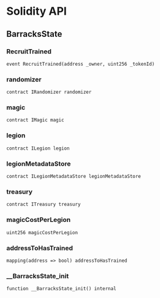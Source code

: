 # Solidity API

## BarracksState

### RecruitTrained

```solidity
event RecruitTrained(address _owner, uint256 _tokenId)
```

### randomizer

```solidity
contract IRandomizer randomizer
```

### magic

```solidity
contract IMagic magic
```

### legion

```solidity
contract ILegion legion
```

### legionMetadataStore

```solidity
contract ILegionMetadataStore legionMetadataStore
```

### treasury

```solidity
contract ITreasury treasury
```

### magicCostPerLegion

```solidity
uint256 magicCostPerLegion
```

### addressToHasTrained

```solidity
mapping(address => bool) addressToHasTrained
```

### __BarracksState_init

```solidity
function __BarracksState_init() internal
```

